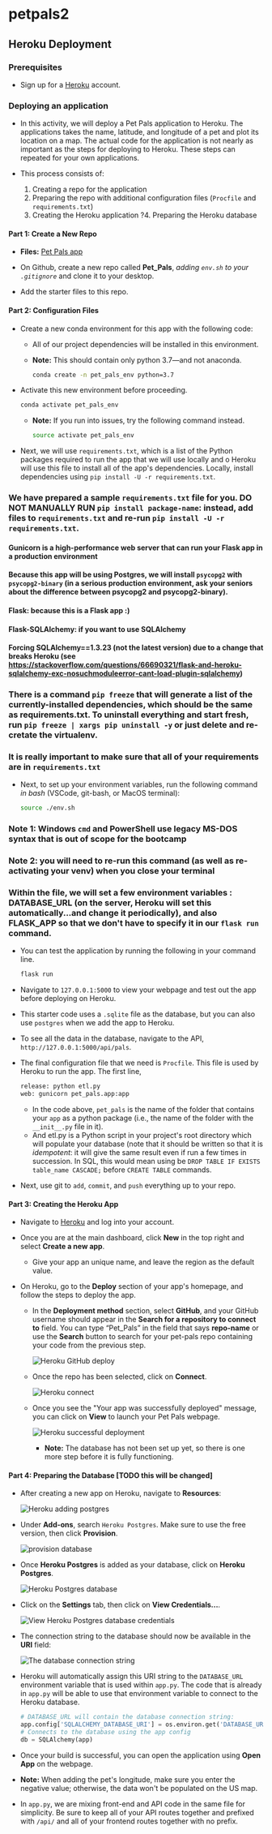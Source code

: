 # petpals2
## Heroku Deployment

### Prerequisites

* Sign up for a [Heroku](https://www.heroku.com) account.

### Deploying an application

* In this activity, we will deploy a Pet Pals application to Heroku. The applications takes the name, latitude, and longitude of a pet and plot its location on a map. The actual code for the application is not nearly as important as the steps for deploying to Heroku. These steps can repeated for your own applications.

* This process consists of:

  1. Creating a repo for the application
  2. Preparing the repo with additional configuration files (`Procfile` and `requirements.txt`)
  3. Creating the Heroku application
  ?4. Preparing the Heroku database

#### Part 1: Create a New Repo

* **Files:** [Pet Pals app](./Starter)

* On Github, create a new repo called **Pet_Pals**, *adding `env.sh` to your `.gitignore`* and clone it to your desktop.

* Add the starter files to this repo.

#### Part 2: Configuration Files

* Create a new conda environment for this app with the following code:
  * All of our project dependencies will be installed in this environment.
  * **Note:** This should contain only python 3.7&mdash;and not anaconda.

    ```sh
    conda create -n pet_pals_env python=3.7
    ```

* Activate this new environment before proceeding.

  ```sh
  conda activate pet_pals_env
  ```

  * **Note:** If you run into issues, try the following command instead.

    ```sh
    source activate pet_pals_env
    ```

* Next, we will use `requirements.txt`, which is a list of the Python packages required to run the app that we will use locally and o Heroku will use this file to install all of the app's dependencies.  Locally, install dependencies using `pip install -U -r requirements.txt`.

### We have prepared a sample `requirements.txt` file for you.  DO NOT MANUALLY RUN `pip install package-name`: instead, add files to `requirements.txt` and re-run `pip install -U -r requirements.txt`.
#### Gunicorn is a high-performance web server that can run your Flask app in a production environment
#### Because this app will be using Postgres, we will install `psycopg2` with `psycopg2-binary` (in a serious production environment, ask your seniors about the difference between psycopg2 and psycopg2-binary).
#### Flask: because this is a Flask app :)
#### Flask-SQLAlchemy: if you want to use SQLAlchemy
#### Forcing SQLAlchemy==1.3.23 (not the latest version) due to a change that breaks Heroku (see https://stackoverflow.com/questions/66690321/flask-and-heroku-sqlalchemy-exc-nosuchmoduleerror-cant-load-plugin-sqlalchemy)
### There is a command `pip freeze` that will generate a list of the currently-installed dependencies, which should be the same as requirements.txt.  To uninstall everything and start fresh, run `pip freeze | xargs pip uninstall -y` or just delete and re-cretate the virtualenv.
### It is really important to make sure that all of your requirements are in `requirements.txt`

* Next, to set up your environment variables, run the following command _in bash_ (VSCode, git-bash, or MacOS terminal):
  ```sh
  source ./env.sh
  ```

### Note 1: Windows `cmd` and PowerShell use legacy MS-DOS syntax that is out of scope for the bootcamp
### Note 2: you will need to re-run this command (as well as re-activating your venv) when you close your terminal
### Within the file, we will set a few environment variables : DATABASE_URL (on the server, Heroku will set this automatically...and change it periodically), and also FLASK_APP so that we don't have to specify it in our `flask run` command.


* You can test the application by running the following in your command line.

  ```sh
  flask run
  ```

* Navigate to `127.0.0.1:5000` to view your webpage and test out the app before deploying on Heroku.

* This starter code uses a `.sqlite` file as the database, but you can also use `postgres` when we add the app to Heroku.

* To see all the data in the database, navigate to the API, `http://127.0.0.1:5000/api/pals`.

* The final configuration file that we need is `Procfile`. This file is used by Heroku to run the app.  The first line,
  ```sh
  release: python etl.py
  web: gunicorn pet_pals.app:app
  ```

  * In the code above, `pet_pals` is the name of the folder that contains your `app` as a python package (i.e., the name of the folder with the `__init__.py` file in it).
  * And etl.py is a Python script in your project's root directory which will populate your database (note that it should be written so that it is _idempotent_: it will give the same result even if run a few times in succession.  In SQL, this would mean using be `DROP TABLE IF EXISTS table_name CASCADE;` before `CREATE TABLE` commands.

* Next, use git to `add`, `commit`, and `push` everything up to your repo.

#### Part 3: Creating the Heroku App

* Navigate to [Heroku](https://www.heroku.com) and log into your account.

* Once you are at the main dashboard, click **New** in the top right and select **Create a new app**.

  * Give your app an unique name, and leave the region as the default value.

* On Heroku, go to the **Deploy** section of your app's homepage, and follow the steps to deploy the app.

  * In the **Deployment method** section, select **GitHub**, and your GitHub username should appear in the **Search for a repository to connect to** field. You can type “Pet_Pals” in the field that says **repo-name** or use the **Search** button to search for your pet-pals repo containing your code from the previous step.

    ![Heroku GitHub deploy](Images/Heroku_GitHub_connect.png)

  * Once the repo has been selected, click on **Connect**.

    ![Heroku connect](Images/Heroku_Connect.png)

  * Once you see the "Your app was successfully deployed" message, you can click on **View** to launch your Pet Pals webpage.

    ![Heroku successful deployment](Images/Heroku_Successful_Deploy.png)

    * **Note:** The database has not been set up yet, so there is one more step before it is fully functioning.

#### Part 4: Preparing the Database [TODO this will be changed]

* After creating a new app on Heroku, navigate to **Resources**:

  ![Heroku adding postgres](Images/Heroku_add_postgres.png)

* Under **Add-ons**, search `Heroku Postgres`. Make sure to use the free version, then click **Provision**.

  ![provision database](Images/provision_database.png)

* Once **Heroku Postgres** is added as your database, click on **Heroku Postgres**.

  ![Heroku Postgres database](Images/Resources_Heroku_Postgres.png)

* Click on the **Settings** tab, then click on **View Credentials...**.

  ![View Heroku Postgres database credentials](Images/View_credentials.png)

* The connection string to the database should now be available in the **URI** field:

  ![The database connection string](Images/database_connection.png)

* Heroku will automatically assign this URI string to the `DATABASE_URL` environment variable that is used within `app.py`. The code that is already in `app.py` will be able to use that environment variable to connect to the Heroku database.

  ```python
  # DATABASE_URL will contain the database connection string:
  app.config['SQLALCHEMY_DATABASE_URI'] = os.environ.get('DATABASE_URL', '')
  # Connects to the database using the app config
  db = SQLAlchemy(app)
  ```

* Once your build is successful, you can open the application using **Open App** on the webpage.

* **Note:** When adding the pet's longitude, make sure you enter the negative value; otherwise, the data won't be populated on the US map.

* In `app.py`, we are mixing front-end and API code in the same file for simplicity.  Be sure to keep all of your API routes together and prefixed with `/api/` and all of your frontend routes together with no prefix.
